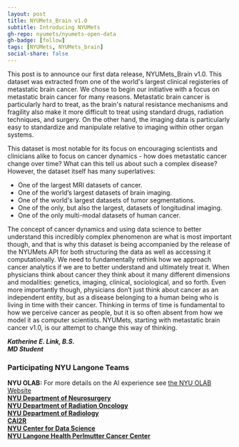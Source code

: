 ```yaml
---
layout: post
title: NYUMets_Brain v1.0
subtitle: Introducing NYUMets
gh-repo: nyumets/nyumets-open-data
gh-badge: [follow]
tags: [NYUMets, NYUMets_brain]
social-share: false
---
```

This post is to announce our first data release, NYUMets_Brain v1.0. This dataset was extracted from one of the world's largest clinical registeries of metastatic brain cancer. We chose to begin our initiative with a focus on metastatic brain cancer for many reasons. Metastatic brain cancer is particularly hard to treat, as the brain's natural resistance mechanisms and fragility also make it more difficult to treat using standard drugs, radiation techniques, and surgery. On the other hand, the imaging data is particularly easy to standardize and manipulate relative to imaging within other organ systems.

This dataset is most notable for its focus on encouraging scientists and clinicians alike to focus on cancer dynamics - how does metastatic cancer change over time? What can this tell us about such a complex disease? However, the dataset itself has many superlatives:<br>

- One of the largest MRI datasets of cancer.
- One of the world’s largest datasets of brain imaging.
- One of the world's largest datasets of tumor segmentations.
- One of the only, but also the largest, datasets of longitudinal imaging.
- One of the only multi-modal datasets of human cancer.<br>

The concept of cancer dynamics and using data science to better understand this incredibly complex phenomenon are what is most important though, and that is why this dataset is being accompanied by the release of the NYUMets API for both structuring the data as well as accessing it computationally. We need to fundamentally rethink how we approach cancer analytics if we are to better understand and ultimately treat it. When physicians think about cancer they think about it many different dimensions and modalities: genetics, imaging, clinical, sociological, and so forth. Even more importantly though, physicians don’t just think about cancer as an independent entity, but as a disease belonging to a human being who is living in time with their cancer. Thinking in terms of time is fundamental to how we perceive cancer as people, but it is so often absent from how we model it as computer scientists. NYUMets, starting with metastatic brain cancer v1.0, is our attempt to change this way of thinking.<br>

***Katherine E. Link, B.S.*** \
***MD Student*** <br>

### Participating NYU Langone Teams
**NYU OLAB:** For more details on the AI experience see [the NYU OLAB Website](https://nyuolab.org/)<br>
[**NYU Department of Neurosurgery**](https://med.nyu.edu/departments-institutes/neurosurgery/)<br>
[**NYU Department of Radiation Oncology**](https://med.nyu.edu/departments-institutes/radiation-oncology/)<br>
[**NYU Department of Radiology**](https://med.nyu.edu/departments-institutes/radiology/)<br>
[**CAI2R**](https://cai2r.net/)<br>
[**NYU Center for Data Science**](https://cds.nyu.edu/)<br>
[**NYU Langone Health Perlmutter Cancer Center**](https://nyulangone.org/locations/perlmutter-cancer-center)<br>